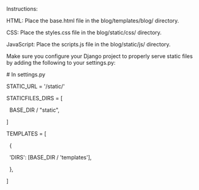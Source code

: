 Instructions:

HTML: Place the base.html file in the blog/templates/blog/ directory.

CSS: Place the styles.css file in the blog/static/css/ directory.

JavaScript: Place the scripts.js file in the blog/static/js/ directory.

Make sure you configure your Django project to properly serve static files by adding the following to your settings.py:



\# In settings.py

STATIC\_URL = '/static/'



STATICFILES\_DIRS = \[

&nbsp;   BASE\_DIR / "static",

]



TEMPLATES = \[

&nbsp;   {

&nbsp;       'DIRS': \[BASE\_DIR / 'templates'],

&nbsp;   },

]

